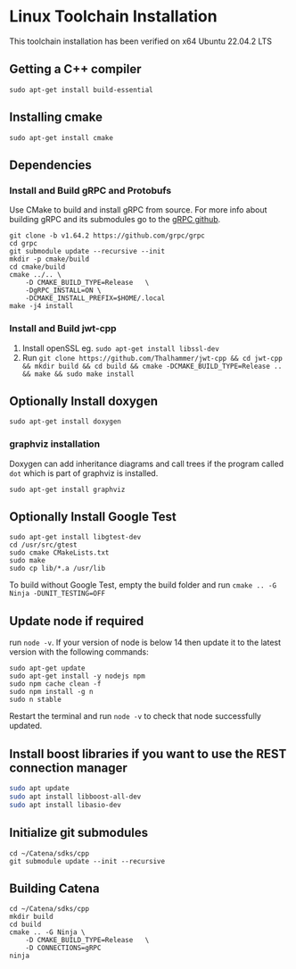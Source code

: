 # Linux Toolchain Installation

This toolchain installation has been verified on x64 Ubuntu 22.04.2 LTS

## Getting a C++ compiler

`sudo apt-get install build-essential`

## Installing cmake

`sudo apt-get install cmake`

## Dependencies

### Install and Build gRPC and Protobufs
Use CMake to build and install gRPC from source. For more info about building gRPC and its submodules go to the [gRPC github](https://github.com/grpc/grpc/blob/master/BUILDING.md).
```
git clone -b v1.64.2 https://github.com/grpc/grpc
cd grpc
git submodule update --recursive --init
mkdir -p cmake/build
cd cmake/build
cmake ../.. \
	-D CMAKE_BUILD_TYPE=Release   \
	-DgRPC_INSTALL=ON \
	-DCMAKE_INSTALL_PREFIX=$HOME/.local
make -j4 install
```

### Install and Build jwt-cpp

1. Install openSSL eg. `sudo apt-get install libssl-dev`
2. Run `git clone https://github.com/Thalhammer/jwt-cpp && cd jwt-cpp && mkdir build && cd build && cmake -DCMAKE_BUILD_TYPE=Release ..  && make && sudo make install`

## Optionally Install doxygen

`sudo apt-get install doxygen`

### graphviz installation

Doxygen can add inheritance diagrams and call trees if the program called `dot`
which is part of graphviz is installed.

`sudo apt-get install graphviz`

## Optionally Install Google Test

```
sudo apt-get install libgtest-dev
cd /usr/src/gtest
sudo cmake CMakeLists.txt
sudo make
sudo cp lib/*.a /usr/lib
``` 

To build without Google Test, empty the build folder and run
`cmake .. -G Ninja -DUNIT_TESTING=OFF`

## Update node if required
run `node -v`. If your version of node is below 14 then update it to the latest version with the following commands:
```
sudo apt-get update
sudo apt-get install -y nodejs npm
sudo npm cache clean -f
sudo npm install -g n
sudo n stable
```
Restart the terminal and run `node -v` to check that node successfully  updated.

## Install boost libraries if you want to use the REST connection manager

```bash
sudo apt update
sudo apt install libboost-all-dev
sudo apt install libasio-dev
```

## Initialize git submodules
```
cd ~/Catena/sdks/cpp
git submodule update --init --recursive
```

## Building Catena
```
cd ~/Catena/sdks/cpp
mkdir build
cd build
cmake .. -G Ninja \
	-D CMAKE_BUILD_TYPE=Release   \
    -D CONNECTIONS=gRPC
ninja
```